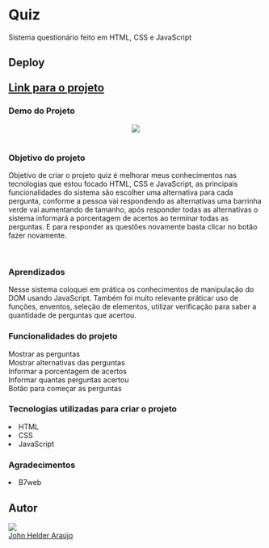 <h1>Quiz</h1> 
Sistema questionário feito em HTML, CSS e JavaScript
<h2>Deploy</he><br><br>
<a target="_blank" href="https://landing-page-quiz.netlify.app/" align="center" rel="nofollow">Link para o projeto</a><br>
<h3>Demo do Projeto</h3>

<div align="center">
<img src="https://user-images.githubusercontent.com/11904100/208302864-cdd0cf67-a228-4ca0-b168-831a440b5ba9.png" max-width="100%">
</div><br>
 
 <h3>Objetivo do projeto</h3>
 
 <p>Objetivo de criar o projeto quiz é melhorar meus conhecimentos nas tecnologias que estou 
focado HTML, CSS e JavaScript, as principais funcionalidades do sistema são escolher uma alternativa para cada pergunta, conforme a pessoa vai respondendo as alternativas uma barrinha verde vai aumentando de tamanho, após responder todas as alternativas o sistema informará a porcentagem de acertos ao terminar todas as perguntas. E para responder as questões novamente basta clicar no botão fazer novamente.</p><br>

<h3>Aprendizados</h3>

<p>Nesse sistema coloquei em prática os conhecimentos de manipulação do DOM usando JavaScript.
Também foi muito relevante práticar uso de funções, enventos, seleção de elementos, utilizar verificação para saber a quantidade de perguntas que acertou.</p>

<h3>Funcionalidades do projeto</h3>
Mostrar as perguntas<br>
Mostrar alternativas das perguntas<br>
Informar a porcentagem de acertos<br>
Informar quantas perguntas acertou<br>
Botão para começar as perguntas<br>

<h3>Tecnologias utilizadas para criar o projeto</h3>
<li>HTML</li> 
<li>CSS</li>
<li>JavaScript</li>

<h3>Agradecimentos</h3>
<li>B7web</li>

<h2>Autor</h2>
<div>
<img src="https://user-images.githubusercontent.com/11904100/196067107-c10a69e8-4096-4207-9bae-62d65dbb6b50.jpg" max-width="100%">
</div>
 <a href="https://github.com/Johnhelder" target="_blank">John Helder Araújo</a>

